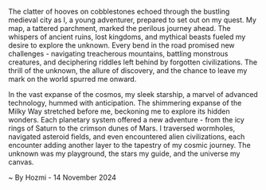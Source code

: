 
The clatter of hooves on cobblestones echoed through the bustling medieval city as I, a young adventurer, prepared to set out on my quest. My map, a tattered parchment, marked the perilous journey ahead.  The whispers of ancient ruins, lost kingdoms, and mythical beasts fueled my desire to explore the unknown. Every bend in the road promised new challenges - navigating treacherous mountains, battling monstrous creatures, and deciphering riddles left behind by forgotten civilizations. The thrill of the unknown, the allure of discovery, and the chance to leave my mark on the world spurred me onward. 

In the vast expanse of the cosmos, my sleek starship, a marvel of advanced technology, hummed with anticipation. The shimmering expanse of the Milky Way stretched before me, beckoning me to explore its hidden wonders. Each planetary system offered a new adventure - from the icy rings of Saturn to the crimson dunes of Mars. I traversed wormholes, navigated asteroid fields, and even encountered alien civilizations, each encounter adding another layer to the tapestry of my cosmic journey. The unknown was my playground, the stars my guide, and the universe my canvas.  

~ By Hozmi - 14 November 2024
